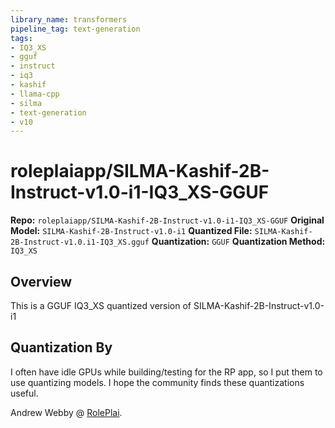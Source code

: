 ```yaml
---
library_name: transformers
pipeline_tag: text-generation
tags:
- IQ3_XS
- gguf
- instruct
- iq3
- kashif
- llama-cpp
- silma
- text-generation
- v10
---
```


# roleplaiapp/SILMA-Kashif-2B-Instruct-v1.0-i1-IQ3_XS-GGUF

**Repo:** `roleplaiapp/SILMA-Kashif-2B-Instruct-v1.0-i1-IQ3_XS-GGUF`
**Original Model:** `SILMA-Kashif-2B-Instruct-v1.0-i1`
**Quantized File:** `SILMA-Kashif-2B-Instruct-v1.0.i1-IQ3_XS.gguf`
**Quantization:** `GGUF`
**Quantization Method:** `IQ3_XS`  

## Overview
This is a GGUF IQ3_XS quantized version of SILMA-Kashif-2B-Instruct-v1.0-i1
## Quantization By
I often have idle GPUs while building/testing for the RP app, so I put them to use quantizing models.
I hope the community finds these quantizations useful.

Andrew Webby @ [RolePlai](https://roleplai.app/).
